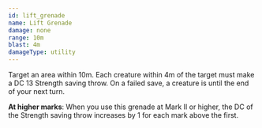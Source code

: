 ```yaml
---
id: lift_grenade
name: Lift Grenade
damage: none
range: 10m
blast: 4m
damageType: utility
---
```

Target an area within 10m. Each creature within 4m of the target must make a DC 13 Strength saving throw.
On a failed save, a creature is <condition id="lifted"/> until the end of your next turn.

__At higher marks__: When you use this grenade at Mark II or higher, the DC of the Strength saving throw increases
by 1 for each mark above the first.
